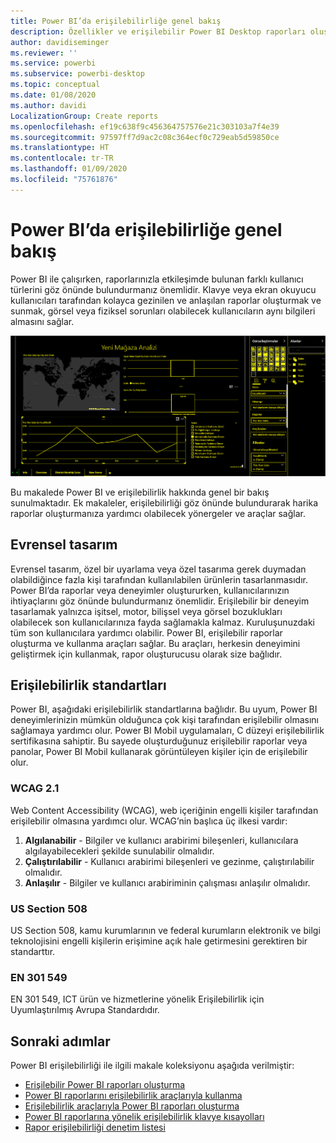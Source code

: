 ```yaml
---
title: Power BI’da erişilebilirliğe genel bakış
description: Özellikler ve erişilebilir Power BI Desktop raporları oluşturmaya yönelik öneriler
author: davidiseminger
ms.reviewer: ''
ms.service: powerbi
ms.subservice: powerbi-desktop
ms.topic: conceptual
ms.date: 01/08/2020
ms.author: davidi
LocalizationGroup: Create reports
ms.openlocfilehash: ef19c638f9c456364757576e21c303103a7f4e39
ms.sourcegitcommit: 97597ff7d9ac2c08c364ecf0c729eab5d59850ce
ms.translationtype: HT
ms.contentlocale: tr-TR
ms.lasthandoff: 01/09/2020
ms.locfileid: "75761876"
---
```

# <a name="overview-of-accessibility-in-power-bi"></a>Power BI’da erişilebilirliğe genel bakış
Power BI ile çalışırken, raporlarınızla etkileşimde bulunan farklı kullanıcı türlerini göz önünde bulundurmanız önemlidir. Klavye veya ekran okuyucu kullanıcıları tarafından kolayca gezinilen ve anlaşılan raporlar oluşturmak ve sunmak, görsel veya fiziksel sorunları olabilecek kullanıcıların aynı bilgileri almasını sağlar.

![Yüksek karşıtlık pencere ayarları](media/desktop-accessibility/accessibility-05b.png)

Bu makalede Power BI ve erişilebilirlik hakkında genel bir bakış sunulmaktadır. Ek makaleler, erişilebilirliği göz önünde bulundurarak harika raporlar oluşturmanıza yardımcı olabilecek yönergeler ve araçlar sağlar.

## <a name="universal-design"></a>Evrensel tasarım

Evrensel tasarım, özel bir uyarlama veya özel tasarıma gerek duymadan olabildiğince fazla kişi tarafından kullanılabilen ürünlerin tasarlanmasıdır. Power BI’da raporlar veya deneyimler oluştururken, kullanıcılarınızın ihtiyaçlarını göz önünde bulundurmanız önemlidir. Erişilebilir bir deneyim tasarlamak yalnızca işitsel, motor, bilişsel veya görsel bozuklukları olabilecek son kullanıcılarınıza fayda sağlamakla kalmaz. Kuruluşunuzdaki tüm son kullanıcılara yardımcı olabilir. Power BI, erişilebilir raporlar oluşturma ve kullanma araçları sağlar. Bu araçları, herkesin deneyimini geliştirmek için kullanmak, rapor oluşturucusu olarak size bağlıdır.


## <a name="accessibility-standards"></a>Erişilebilirlik standartları

Power BI, aşağıdaki erişilebilirlik standartlarına bağlıdır. Bu uyum, Power BI deneyimlerinizin mümkün olduğunca çok kişi tarafından erişilebilir olmasını sağlamaya yardımcı olur. Power BI Mobil uygulamaları, C düzeyi erişilebilirlik sertifikasına sahiptir. Bu sayede oluşturduğunuz erişilebilir raporlar veya panolar, Power BI Mobil kullanarak görüntüleyen kişiler için de erişilebilir olur. 

### <a name="wcag-21"></a>WCAG 2.1
Web Content Accessibility (WCAG), web içeriğinin engelli kişiler tarafından erişilebilir olmasına yardımcı olur. WCAG’nin başlıca üç ilkesi vardır:

1. **Algılanabilir** - Bilgiler ve kullanıcı arabirimi bileşenleri, kullanıcılara algılayabilecekleri şekilde sunulabilir olmalıdır.
2. **Çalıştırılabilir** - Kullanıcı arabirimi bileşenleri ve gezinme, çalıştırılabilir olmalıdır.
3. **Anlaşılır** - Bilgiler ve kullanıcı arabiriminin çalışması anlaşılır olmalıdır.

### <a name="us-section-508"></a>US Section 508

US Section 508, kamu kurumlarının ve federal kurumların elektronik ve bilgi teknolojisini engelli kişilerin erişimine açık hale getirmesini gerektiren bir standarttır.

### <a name="en-301-549"></a>EN 301 549
EN 301 549, ICT ürün ve hizmetlerine yönelik Erişilebilirlik için Uyumlaştırılmış Avrupa Standardıdır.  



## <a name="next-steps"></a>Sonraki adımlar

Power BI erişilebilirliği ile ilgili makale koleksiyonu aşağıda verilmiştir:

* [Erişilebilir Power BI raporları oluşturma](desktop-accessibility-creating-reports.md) 
* [Power BI raporlarını erişilebilirlik araçlarıyla kullanma](desktop-accessibility-consuming-tools.md)
* [Erişilebilirlik araçlarıyla Power BI raporları oluşturma](desktop-accessibility-creating-tools.md)
* [Power BI raporlarına yönelik erişilebilirlik klavye kısayolları](desktop-accessibility-keyboard-shortcuts.md)
* [Rapor erişilebilirliği denetim listesi](desktop-accessibility-creating-reports.md#report-accessibility-checklist)


